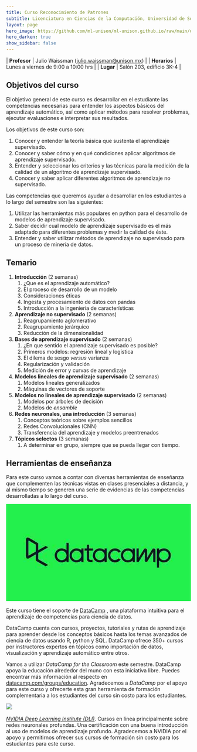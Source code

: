 ```yaml
---
title: Curso Reconocimiento de Patrones
subtitle: Licenciatura en Ciencias de la Computación, Universidad de Sonora
layout: page
hero_image: https://github.com/ml-unison/ml-unison.github.io/raw/main/docs/img/alt-banner.jpg
hero_darken: true
show_sidebar: false
---
```



| **Profesor**    | Julio Waissman (julio.waissman@unison.mx)  |
| **Horarios**    | Lunes a viernes de 9:00 a 10:00 hrs        |
| **Lugar**       | Salón 203, edificio 3K-4                   |

## Objetivos del curso

El objetivo general de este curso es desarrollar en el estudiante las competencias necesarias para entender los aspectos básicos del aprendizaje automático, así como aplicar métodos para resolver problemas, ejecutar evaluaciones e interpretar sus resultados.

Los objetivos de este curso son:

1. Conocer y entender la teoría básica que sustenta el aprendizaje supervisado.
2. Conocer y saber cómo y en qué condiciones aplicar algoritmos de aprendizaje supervisado.
3. Entender y seleccionar los criterios y las técnicas para la medición de la calidad de un algoritmo de aprendizaje supervisado.
4. Conocer y saber aplicar diferentes algoritmos de aprendizaje no supervisado.


Las competencias que queremos ayudar a desarrollar en los estudiantes a lo largo del semestre son las siguientes:

1. Utilizar las herramientas más populares en python para el desarrollo de modelos de aprendizaje supervisado.
2. Saber decidir cual modelo de aprendizaje supervisado es el más adaptado para diferentes problemas y medir la calidad de éste.
3. Entender y saber utilizar métodos de aprendizaje no supervisado para un proceso de minería de datos.

## Temario

1. **Introducción** (2 semanas)
   1. ¿Que es el aprendizaje automático?
   2. El proceso de desarrollo de un modelo
   3. Consideraciones éticas
   4. Ingesta y procesamiento de datos con pandas
   5. Introducción a la ingeniería de características
2. **Aprendizaje no supervisado** (2 semanas)
   1. Reagrupamiento aglomerativo
   2. Reagrupamiento jerárquico
   3. Reducción de la dimensionalidad
3. **Bases de aprendizaje supervisado** (2 semanas)
   1. ¿En que sentido el aprendizaje supervisado es posible?
   2. Primeros modelos: regresión lineal y logística
   3. El dilema de sesgo *versus* varianza
   4. Regularización y validación 
   5. Medición de error y curvas de aprendizaje
4. **Modelos lineales de aprendizaje supervisado** (2 semanas)
   1. Modelos lineales generalizados
   2. Máquinas de vectores de soporte
5. **Modelos no lineales de aprendizaje supervisado** (2 semanas)
   1. Modelos por árboles de decisión
   2. Modelos de *ensamble*
6. **Redes neuronales, una introducción** (3 semanas)
   1. Conceptos teóricos sobre ejemplos sencillos
   2. Redes Convolucionales (CNN)
   3. Transferencia del aprendizaje y modelos preentrenados
7. **Tópicos selectos** (3 semanas)
   1. A determinar en grupo, siempre que se pueda llegar con tiempo.


## Herramientas de enseñanza

Para este curso vamos a contar con diversas herramientas de enseñanza
que complementen las técnicas vistas en clases presenciales a distancia, y al mismo tiempo se generen una serie de evidencias de las competencias desarrolladas a lo largo del curso.


![](https://github.com/ml-unison/ml-unison.github.io/raw/main/docs/img/datacamp.jpg)


Este curso tiene el soporte de [DataCamp](https://www.datacamp.com/) , una plataforma intuitiva para el aprendizaje de competencias para ciencia de datos.

DataCamp cuenta con cursos, proyectos, tutoriales y rutas de aprendizaje para aprender desde los conceptos básicos hasta los temas avanzados de ciencia de datos usando R, python y SQL. DataCamp ofrece 350+ cursos por instructores expertos en tópicos como importación de datos, visualización y aprendizaje automático entre otros.

Vamos a utilizar *DataCamp for the Classroom* este semestre. DataCamp apoya la educación alrededor del muno con esta iniciativa libre. Puedes encontrar más información al respecto en [datacamp.com/groups/education](datacamp.com/groups/education). Agradecemos a *DataCamp* por el apoyo para este curso y ofrecerte esta gran herramienta de formación complementaria a los estudiantes del curso sin costo para los estudiantes.


![](https://www.nvidia.com/content/dam/en-zz/Solutions/about-nvidia/logo-and-brand/01-nvidia-logo-vert-500x200-2c50-p.png)

[*NVIDIA Deep Learning Institute (DLI)*](https://www.nvidia.com/en-us/training/). Cursos en línea principalmente sobre redes neuronales profundas. Una certificación con una buena introducción al uso de modelos de aprendizaje profundo. Agradecemos a NVIDIA por el apoyo y permitirnos ofrecer sus cursos de formación sin costo para los estudiantes para este curso.


